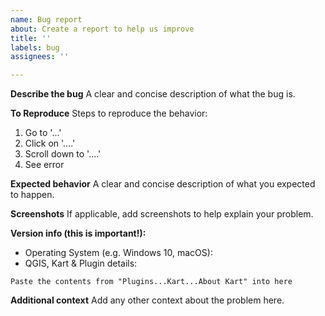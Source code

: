 ```yaml
---
name: Bug report
about: Create a report to help us improve
title: ''
labels: bug
assignees: ''

---
```


**Describe the bug**
A clear and concise description of what the bug is.

**To Reproduce**
Steps to reproduce the behavior:
1. Go to '...'
2. Click on '....'
3. Scroll down to '....'
4. See error

**Expected behavior**
A clear and concise description of what you expected to happen.

**Screenshots**
If applicable, add screenshots to help explain your problem.

**Version info (this is important!):**
 - Operating System (e.g. Windows 10, macOS): 
 - QGIS, Kart & Plugin details:
  ```
Paste the contents from "Plugins...Kart...About Kart" into here
```

**Additional context**
Add any other context about the problem here.
